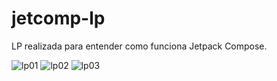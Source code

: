 # jetcomp-lp

LP realizada para entender como funciona Jetpack Compose.

![lp01](https://github.com/caiocvalerio/jetcomp-lp/assets/56412590/458bc9e2-6b26-4807-bab7-15d2c798a52a)
![lp02](https://github.com/caiocvalerio/jetcomp-lp/assets/56412590/9335cf85-bea4-4215-ad0e-2e306a6b9d11)
![lp03](https://github.com/caiocvalerio/jetcomp-lp/assets/56412590/1e122909-8431-44f7-8521-69c124a7bae1)
